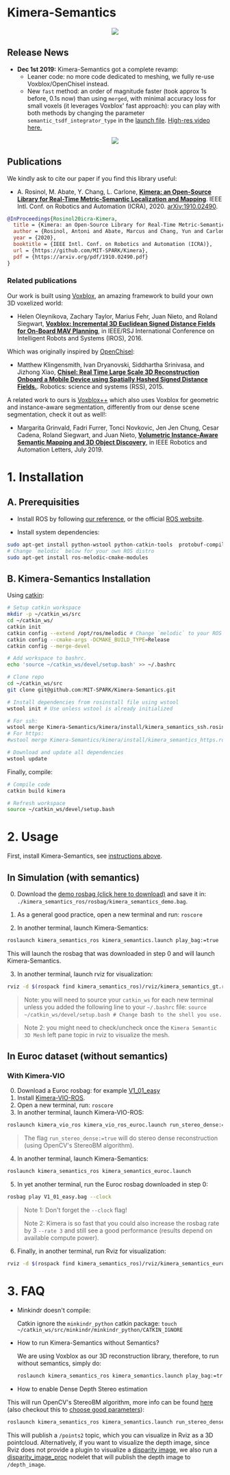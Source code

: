 # Kimera-Semantics

<div align="center">
    <img src="kimera/docs/media/kimera_semantics.gif">
</div>

## Release News

- **Dec 1st 2019:** Kimera-Semantics got a complete revamp:
  - Leaner code: no more code dedicated to meshing, we fully re-use Voxblox/OpenChisel instead.
  - New `fast` method: an order of magnitude faster (took approx 1s before, 0.1s now) than using `merged`, with minimal accuracy loss for small voxels (it leverages Voxblox' fast approach):
  you can play with both methods by changing the parameter `semantic_tsdf_integrator_type` in the [launch file](./kimera_semantics_ros/launch/kimera_semantics.launch).
  [High-res video here.](https://www.youtube.com/watch?v=ex1oMByJtyQ&feature=share&fbclid=IwAR33TB2t2SEbGTAfUbCO8pKFmJTsTjBCtWf-TAluY93BlzfSUEQbbN3GITQ)
<div align="center">
    <img src="kimera/docs/media/fast_vs_merged_kimera_semantics.gif">
</div>

## Publications

We kindly ask to cite our paper if you find this library useful:

- A. Rosinol, M. Abate, Y. Chang, L. Carlone, [**Kimera: an Open-Source Library for Real-Time Metric-Semantic Localization and Mapping**](https://arxiv.org/abs/1910.02490). IEEE Intl. Conf. on Robotics and Automation (ICRA), 2020. [arXiv:1910.02490](https://arxiv.org/abs/1910.02490).
 
 ```bibtex
 @InProceedings{Rosinol20icra-Kimera,
   title = {Kimera: an Open-Source Library for Real-Time Metric-Semantic Localization and Mapping},
   author = {Rosinol, Antoni and Abate, Marcus and Chang, Yun and Carlone, Luca},
   year = {2020},
   booktitle = {IEEE Intl. Conf. on Robotics and Automation (ICRA)},
   url = {https://github.com/MIT-SPARK/Kimera},
   pdf = {https://arxiv.org/pdf/1910.02490.pdf}
 }
```

### Related publications

Our work is built using [Voxblox](https://github.com/ethz-asl/voxblox), an amazing framework to build your own 3D voxelized world:

- Helen Oleynikova, Zachary Taylor, Marius Fehr, Juan Nieto, and Roland Siegwart, [**Voxblox: Incremental 3D Euclidean Signed Distance Fields for On-Board MAV Planning**](https://github.com/ethz-asl/voxblox), in IEEE/RSJ International Conference on Intelligent Robots and Systems (IROS), 2016.

Which was originally inspired by [OpenChisel](https://github.com/personalrobotics/OpenChisel):

- Matthew Klingensmith, Ivan Dryanovski, Siddhartha Srinivasa, and Jizhong Xiao, [**Chisel: Real Time Large Scale 3D Reconstruction Onboard a Mobile Device using Spatially Hashed Signed Distance Fields.**](http://www.roboticsproceedings.org/rss11/p40.pdf). Robotics: science and systems (RSS), 2015.

A related work to ours is [Voxblox++](https://github.com/ethz-asl/voxblox-plusplus) which also uses Voxblox for geometric and instance-aware segmentation, differently from our dense scene segmentation, check it out as well!:

- Margarita Grinvald, Fadri Furrer, Tonci Novkovic, Jen Jen Chung, Cesar Cadena, Roland Siegwart, and Juan Nieto, [**Volumetric Instance-Aware Semantic Mapping and 3D Object Discovery**](https://github.com/ethz-asl/voxblox-plusplus), in IEEE Robotics and Automation Letters, July 2019.

# 1. Installation

## A. Prerequisities

- Install ROS by following [our reference](./kimera/docs/ros_installation.md), or the official [ROS website](https://www.ros.org/install/).

- Install system dependencies:
```bash
sudo apt-get install python-wstool python-catkin-tools  protobuf-compiler autoconf
# Change `melodic` below for your own ROS distro
sudo apt-get install ros-melodic-cmake-modules
```

## B. Kimera-Semantics Installation

Using [catkin](http://wiki.ros.org/catkin):

```bash
# Setup catkin workspace
mkdir -p ~/catkin_ws/src
cd ~/catkin_ws/
catkin init
catkin config --extend /opt/ros/melodic # Change `melodic` to your ROS distro
catkin config --cmake-args -DCMAKE_BUILD_TYPE=Release
catkin config --merge-devel

# Add workspace to bashrc.
echo 'source ~/catkin_ws/devel/setup.bash' >> ~/.bashrc

# Clone repo
cd ~/catkin_ws/src
git clone git@github.com:MIT-SPARK/Kimera-Semantics.git

# Install dependencies from rosinstall file using wstool
wstool init # Use unless wstool is already initialized

# For ssh:
wstool merge Kimera-Semantics/kimera/install/kimera_semantics_ssh.rosinstall
# For https:
#wstool merge Kimera-Semantics/kimera/install/kimera_semantics_https.rosinstall

# Download and update all dependencies
wstool update
```

Finally, compile:

```bash
# Compile code
catkin build kimera

# Refresh workspace
source ~/catkin_ws/devel/setup.bash
```

# 2. Usage

First, install Kimera-Semantics, see [instructions above](https://github.com/MIT-SPARK/Kimera-VIO-ROS#1-installation).

## In Simulation (with semantics)

  0. Download the [demo rosbag (click here to download)](https://drive.google.com/file/d/1SG8cfJ6JEfY2PGXcxDPAMYzCcGBEh4Qq/view?usp=sharing) and save it in: `./kimera_semantics_ros/rosbag/kimera_semantics_demo.bag`.

  1. As a general good practice, open a new terminal and run: `roscore`

  2. In another terminal, launch Kimera-Semantics:
  ```bash
  roslaunch kimera_semantics_ros kimera_semantics.launch play_bag:=true
  ```

  This will launch the rosbag that was downloaded in step 0 and will launch Kimera-Semantics.

  3. In another terminal, launch rviz for visualization:
  ```bash
  rviz -d $(rospack find kimera_semantics_ros)/rviz/kimera_semantics_gt.rviz
  ```

  > Note: you will need to source your `catkin_ws` for each new terminal unless you added the following line to your `~/.bashrc` file:
  > `source ~/catkin_ws/devel/setup.bash # Change `bash` to the shell you use.`

  > Note 2: you might need to check/uncheck once the `Kimera Semantic 3D Mesh` left pane topic in rviz to visualize the mesh.

## In Euroc dataset (without semantics)

### With Kimera-VIO

  0. Download a Euroc rosbag: for example [V1_01_easy](http://robotics.ethz.ch/~asl-datasets/ijrr_euroc_mav_dataset/vicon_room1/V1_01_easy/V1_01_easy.bag)
  1. Install [Kimera-VIO-ROS](https://github.com/MIT-SPARK/Kimera-VIO-ROS#1-installation).
  2. Open a new terminal, run: `roscore`
  3. In another terminal, launch Kimera-VIO-ROS:
  ```bash
  roslaunch kimera_vio_ros kimera_vio_ros_euroc.launch run_stereo_dense:=true
  ```
   >  The flag `run_stereo_dense:=true` will do stereo dense reconstruction (using OpenCV's StereoBM algorithm).
  
  4. In another terminal, launch Kimera-Semantics:
  ```bash
  roslaunch kimera_semantics_ros kimera_semantics_euroc.launch 
  ```
  5. In yet another terminal, run the Euroc rosbag downloaded in step 0:
  ```bash
  rosbag play V1_01_easy.bag --clock
  ```
   > Note 1: Don't forget the `--clock` flag!
   >
   > Note 2: Kimera is so fast that you could also increase the rosbag rate by 3 `--rate 3` and still see a good performance (results depend on available compute power).
   
  6. Finally, in another terminal, run Rviz for visualization:
  ```bash
  rviz -d $(rospack find kimera_semantics_ros)/rviz/kimera_semantics_euroc.rviz 
  ```

  # 3. FAQ

  - Minkindr doesn't compile:
  
    Catkin ignore the `minkindr_python` catkin package:
    `touch ~/catkin_ws/src/minkindr/minkindr_python/CATKIN_IGNORE`

  - How to run Kimera-Semantics without Semantics?
  
    We are using Voxblox as our 3D reconstruction library, therefore, to run without semantics, simply do:
    ```bash
    roslaunch kimera_semantics_ros kimera_semantics.launch play_bag:=true metric_semantic_reconstruction:=false
    ```

  - How to enable Dense Depth Stereo estimation

This will run OpenCV's StereoBM algorithm, more info can be found [here](http://wiki.ros.org/stereo_image_proc) (also checkout this to [choose good parameters](http://wiki.ros.org/stereo_image_proc/Tutorials/ChoosingGoodStereoParameters)):

```bash
roslaunch kimera_semantics_ros kimera_semantics.launch run_stereo_dense:=1
```

This will publish a `/points2` topic, which you can visualize in Rviz as a 3D pointcloud.
Alternatively, if you want to visualize the depth image, since Rviz does not provide a plugin to
visualize a [disparity image](http://docs.ros.org/api/stereo_msgs/html/msg/DisparityImage.html), we also run a [disparity_image_proc](https://github.com/ToniRV/disparity_image_proc) nodelet that will publish the depth image to `/depth_image`.

